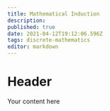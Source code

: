 ```yaml
---
title: Mathematical Induction
description: 
published: true
date: 2021-04-12T19:12:06.596Z
tags: discrete-mathematics
editor: markdown
---
```


# Header
Your content here
